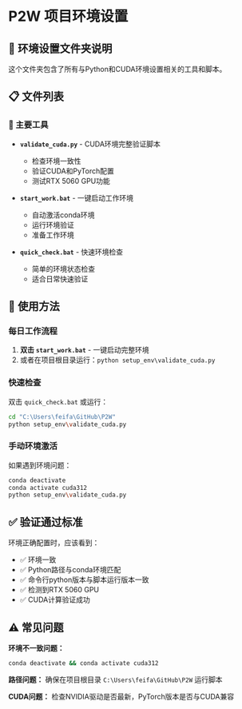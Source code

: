 # P2W 项目环境设置

## 📁 环境设置文件夹说明

这个文件夹包含了所有与Python和CUDA环境设置相关的工具和脚本。

## 📋 文件列表

### 🔧 主要工具

- **`validate_cuda.py`** - CUDA环境完整验证脚本
  - 检查环境一致性
  - 验证CUDA和PyTorch配置
  - 测试RTX 5060 GPU功能

- **`start_work.bat`** - 一键启动工作环境
  - 自动激活conda环境
  - 运行环境验证
  - 准备工作环境

- **`quick_check.bat`** - 快速环境检查
  - 简单的环境状态检查
  - 适合日常快速验证

## 🚀 使用方法

### 每日工作流程

1. **双击 `start_work.bat`** - 一键启动完整环境
2. 或者在项目根目录运行：`python setup_env\validate_cuda.py`

### 快速检查

双击 `quick_check.bat` 或运行：
```bash
cd "C:\Users\feifa\GitHub\P2W"
python setup_env\validate_cuda.py
```

### 手动环境激活

如果遇到环境问题：
```bash
conda deactivate
conda activate cuda312
python setup_env\validate_cuda.py
```

## ✅ 验证通过标准

环境正确配置时，应该看到：
- ✅ 环境一致
- ✅ Python路径与conda环境匹配  
- ✅ 命令行python版本与脚本运行版本一致
- ✅ 检测到RTX 5060 GPU
- ✅ CUDA计算验证成功

## ⚠️ 常见问题

**环境不一致问题：**
```bash
conda deactivate && conda activate cuda312
```

**路径问题：**
确保在项目根目录 `C:\Users\feifa\GitHub\P2W` 运行脚本

**CUDA问题：**
检查NVIDIA驱动是否最新，PyTorch版本是否与CUDA兼容
